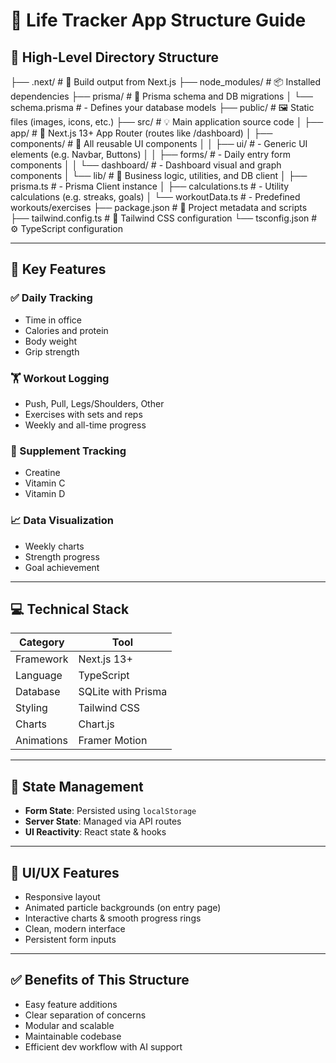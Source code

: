 # 📘 Life Tracker App Structure Guide

## 🌳 High-Level Directory Structure

├── .next/ 			    # 🔧 Build output from Next.js
├── node_modules/ 		# 📦 Installed dependencies
├── prisma/ 			# 🧬 Prisma schema and DB migrations
│ └── schema.prisma     # - Defines your database models
├── public/ 			# 🖼 Static files (images, icons, etc.)
├── src/ 			    # 💡 Main application source code
│ ├── app/ 			    # 🚏 Next.js 13+ App Router (routes like /dashboard)
│ ├── components/ 		# 🧩 All reusable UI components
│ │ ├── ui/ 			# - Generic UI elements (e.g. Navbar, Buttons)
│ │ ├── forms/ 		    # - Daily entry form components
│ │ └── dashboard/ 		# - Dashboard visual and graph components
│ └── lib/ 			    # 🧠 Business logic, utilities, and DB client
│ ├── prisma.ts 		# - Prisma Client instance
│ ├── calculations.ts 	# - Utility calculations (e.g. streaks, goals)
│ └── workoutData.ts 	# - Predefined workouts/exercises
├── package.json 		# 📄 Project metadata and scripts
├── tailwind.config.ts 	# 🎨 Tailwind CSS configuration
└── tsconfig.json 		# ⚙️ TypeScript configuration


---

## 🔧 Key Features

### ✅ Daily Tracking
- Time in office  
- Calories and protein  
- Body weight  
- Grip strength  

### 🏋️ Workout Logging
- Push, Pull, Legs/Shoulders, Other  
- Exercises with sets and reps  
- Weekly and all-time progress  

### 💊 Supplement Tracking
- Creatine  
- Vitamin C  
- Vitamin D  

### 📈 Data Visualization
- Weekly charts  
- Strength progress  
- Goal achievement  

---

## 💻 Technical Stack

| Category     | Tool              |
|--------------|-------------------|
| Framework    | Next.js 13+       |
| Language     | TypeScript        |
| Database     | SQLite with Prisma|
| Styling      | Tailwind CSS      |
| Charts       | Chart.js          |
| Animations   | Framer Motion     |

---

## 🔐 State Management

- **Form State**: Persisted using `localStorage`  
- **Server State**: Managed via API routes  
- **UI Reactivity**: React state & hooks  

---

## 🎨 UI/UX Features

- Responsive layout  
- Animated particle backgrounds (on entry page)  
- Interactive charts & smooth progress rings  
- Clean, modern interface  
- Persistent form inputs  

---

## ✅ Benefits of This Structure

- Easy feature additions  
- Clear separation of concerns  
- Modular and scalable  
- Maintainable codebase  
- Efficient dev workflow with AI support  
